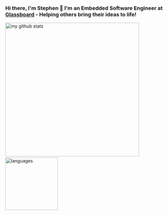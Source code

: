 ### Hi there, I'm Stephen 👋 I'm an Embedded Software Engineer at [Glassboard](https://github.com/glassboard-dev) - Helping others bring their ideas to life!

<img src="https://github-readme-stats.vercel.app/api?username=stephendpmurphy&show_icons=true&theme=nord" alt="my github stats" width="420"/>&nbsp;<img src="https://github-readme-stats.vercel.app/api/top-langs/?username=stephendpmurphy&layout=compact&theme=nord" alt="languages" height="165">
